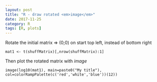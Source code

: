 ```yaml
---
layout: post
title: "R - draw rotated <em>image</em>"
date: 2017-11-25
category: R
tags: [R, plots]
---
```


Rotate the initial matrix => (0;0) on start top left, instead of bottom right 

```
mat1 <- t(shuffMatrix)[,nrow(shuffMatrix):1]
```

Then plot the rotated matrix with <em>image</em>

```
image(log10(mat1), main=paste0("My title"), col=colorRampPalette(c('red','white','blue'))(12))
```

